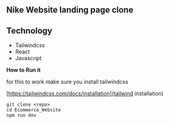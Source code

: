 ## Nike Website landing page clone
## Technology

- Tailwindcss
- React
- Javascript

**How to Run it**

for this to work make sure you install tailwindcss

[https://tailwindcss.com/docs/installation](tailwind installation)

```
git clone <repo>
cd Ecommerce_Website
npm run dev
```
